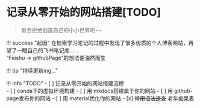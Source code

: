 

# 记录从零开始的网站搭建[TODO]
  
<div id="progress-container">
  <div id="progress-bar"></div>
</div>

> 谁会拒绝创造自己的小小世界呢~~  
  
!!! success "起因"
    在检索学习笔记的过程中发现了很多优质的个人博客网站，再望了一眼自己的飞书笔记库......  
    “Feishu -> githubPage”的想法便油然而生

!!! tip "持续更新ing..."    
    

!!! info "TODO"
    - [ ] 记录从零开始的网站搭建流程  
          - [ ] conda下的虚拟环境构建
          - [ ] 用 mkdocs搭建属于你的网站
          - [ ] 用 github-page发布你的网站
          - [ ] 用 material优化你的网站
    - [x]  ~~常用语法速查~~ 老年痴呆表